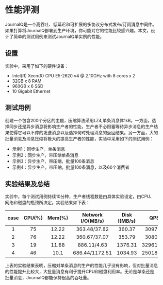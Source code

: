 # 性能评测

JournalQ是一个高吞吐、低延迟和可扩展的多协议分布式发布/订阅消息中间件。如果打算将JournalQ部署到生产环境，你可能对它的性能比较感兴趣。本文，设计了简单的测试用例来测试JournalQ单实例的性能。


## 设置

实验中，采用了如下的硬件设备：

* Intel(R) Xeon(R) CPU E5-2620 v4 @ 2.10GHz with 8 cores x 2
* 32GB x 8 RAM
* 960GB x 6 SSD  
* 10 Gigabit Ethernet


## 测试用例

创建一个包含200个分区的主题，压缩算法采用LZ4,单条消息体1kB。一方面，选择同步还是异步消息将影响生产者的性能，生产者不必阻塞等待异步消息的生产结果使得它可以不停的发送消息以及选择何时处理消息的返回结果。另一方面，大的批量消息及消息压缩将极大的提高生产者的性能，实验中采用如下的测试用例：

* 示例1：同步生产，单条消息
* 示例2：同步生产，带压缩单条消息
* 示例3：异步生产，带压缩，批量100条消息
* 示例4：异步生产，带压缩，批量100条消息，以及60个消费者


## 实验结果及总结

实验中，每个测试用例持续10分种，生产者线程数是由具体实验设定，由CPU、网络和磁盘的瓶颈所决定。实验结果如下表：

| case | CPU(%) |Mem(%)| Network I/O(MB/s) | Disk I(MB/s)|QPS|
| :----:| :----: |:----:|:----:|:----:|:----:|
|1 | 75 |12.22 |363.48/37.82|360.37 |309763|  
|2 | 76 |12.22 |360.67/37.07|353.79 |308037|   
|3 | 19 |11.88 |886.11/4.63 |1376.31|32961776|
|4 | 46 |10.1|686.44/1172.51|1034.93|25018477|

上表的实验结果表明，压缩对单条消息的生产的性能几乎没有影响，但对批量消息的性能提升比较大，大批量消息有利于提升CPU和磁盘利用率。无论是单条还是批量消息，JournalQ都能保持很高的吞吐量。
